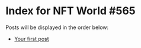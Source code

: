 # Index for NFT World #565
Posts will be displayed in the order below:

- [Your first post](./001-first.md)

